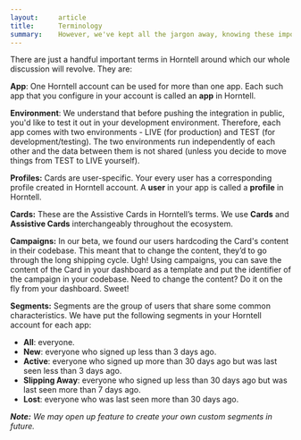 ```yaml
---
layout:     article
title:      Terminology
summary:    However, we've kept all the jargon away, knowing these important terms will always keep us on the same page.
---
```


There are just a handful important terms in Horntell around which our whole discussion will revolve. They are:

**App**: One Horntell account can be used for more than one app. Each such app that you configure in your account is called an **app** in Horntell.

**Environment**: We understand that before pushing the integration in public, you'd like to test it out in your development environment. Therefore, each app comes with two environments - LIVE (for production) and TEST (for development/testing). The two environments run independently of each other and the data between them is not shared (unless you decide to move things from TEST to LIVE yourself).

**Profiles:** Cards are user-specific. Your every user has a corresponding profile created in Horntell account. A **user** in your app is called a **profile** in Horntell.

**Cards:** These are the Assistive Cards in Horntell’s terms. We use **Cards** and **Assistive Cards** interchangeably throughout the ecosystem.

**Campaigns:** In our beta, we found our users hardcoding the Card's content in their codebase. This meant that to change the content, they’d to go through the long shipping cycle. Ugh! Using campaigns, you can save the content of the Card in your dashboard as a template and put the identifier of the campaign in your codebase. Need to change the content? Do it on the fly from your dashboard. Sweet!

**Segments:** Segments are the group of users that share some common characteristics. We have put the following segments in your Horntell account for each app:

- **All**: everyone.
- **New**: everyone who signed up less than 3 days ago.
- **Active**: everyone who signed up more than 30 days ago but was last seen less than 3 days ago.
- **Slipping Away**: everyone who signed up less than 30 days ago but was last seen more than 7 days ago.
- **Lost**: everyone who was last seen more than 30 days ago.

_**Note:** We may open up feature to create your own custom segments in future._
